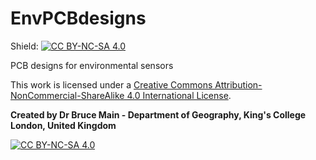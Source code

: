 # EnvPCBdesigns
Shield: [![CC BY-NC-SA 4.0][cc-by-nc-sa-shield]][cc-by-nc-sa]


PCB designs for environmental sensors 


This work is licensed under a
[Creative Commons Attribution-NonCommercial-ShareAlike 4.0 International License][cc-by-nc-sa].

**Created by Dr Bruce Main - Department of Geography, King's College London, United Kingdom**

[![CC BY-NC-SA 4.0][cc-by-nc-sa-image]][cc-by-nc-sa]

[cc-by-nc-sa]: http://creativecommons.org/licenses/by-nc-sa/4.0/
[cc-by-nc-sa-image]: https://licensebuttons.net/l/by-nc-sa/4.0/88x31.png
[cc-by-nc-sa-shield]: https://img.shields.io/badge/License-CC%20BY--NC--SA%204.0-lightgrey.svg
